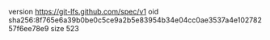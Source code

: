 version https://git-lfs.github.com/spec/v1
oid sha256:8f765e6a39b0be0c5ce9a2b5e83954b34e04cc0ae3537a4e10278257f6ee78e9
size 523
